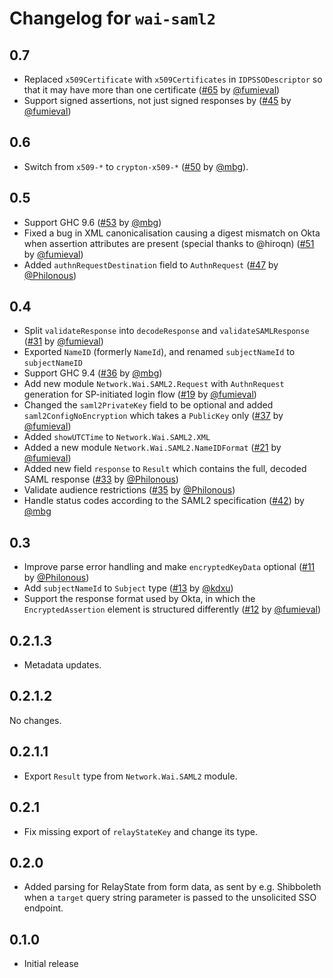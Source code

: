 # Changelog for `wai-saml2`

## 0.7

-   Replaced `x509Certificate` with `x509Certificates` in `IDPSSODescriptor` so that it may have more than one certificate ([#65](https://github.com/mbg/wai-saml2/pull/65) by [@fumieval](https://github.com/fumieval))
-   Support signed assertions, not just signed responses by ([#45](https://github.com/mbg/wai-saml2/pull/45) by [@fumieval](https://github.com/mbg/wai-saml2))

## 0.6

-   Switch from `x509-*` to `crypton-x509-*` ([#50](https://github.com/mbg/wai-saml2/pull/50) by [@mbg](https://github.com/mbg)).

## 0.5

-   Support GHC 9.6 ([#53](https://github.com/mbg/wai-saml2/pull/53) by [@mbg](https://github.com/mbg))
-   Fixed a bug in XML canonicalisation causing a digest mismatch on Okta when assertion attributes are present (special thanks to @hiroqn) ([#51](https://github.com/mbg/wai-saml2/pull/51) by [@fumieval](https://github.com/fumieval))
-   Added `authnRequestDestination` field to `AuthnRequest` ([#47](https://github.com/mbg/wai-saml2/pull/47) by [@Philonous](https://github.com/Philonous))

## 0.4

-   Split `validateResponse` into `decodeResponse` and `validateSAMLResponse` ([#31](https://github.com/mbg/wai-saml2/pull/31) by [@fumieval](https://github.com/fumieval))
-   Exported `NameID` (formerly `NameId`), and renamed `subjectNameId` to `subjectNameID`
-   Support GHC 9.4 ([#36](https://github.com/mbg/wai-saml2/pull/36) by [@mbg](https://github.com/mbg))
-   Add new module `Network.Wai.SAML2.Request` with `AuthnRequest` generation for SP-initiated login flow ([#19](https://github.com/mbg/wai-saml2/pull/19) by [@fumieval](https://github.com/fumieval))
-   Changed the `saml2PrivateKey` field to be optional and added `saml2ConfigNoEncryption` which takes a `PublicKey` only ([#37](https://github.com/mbg/wai-saml2/pull/37) by [@fumieval](https://github.com/fumieval))
-   Added `showUTCTime` to `Network.Wai.SAML2.XML`
-   Added a new module `Network.Wai.SAML2.NameIDFormat` ([#21](https://github.com/mbg/wai-saml2/pull/21) by [@fumieval](https://github.com/fumieval))
-   Added new field `response` to `Result` which contains the full, decoded SAML response ([#33](https://github.com/mbg/wai-saml2/pull/33) by [@Philonous](https://github.com/Philonous))
-   Validate audience restrictions ([#35](https://github.com/mbg/wai-saml2/pull/35) by [@Philonous](https://github.com/Philonous))
-   Handle status codes according to the SAML2 specification ([#42](https://github.com/mbg/wai-saml2/pull/42)) by [@mbg](https://github.com/mbg)

## 0.3

-   Improve parse error handling and make `encryptedKeyData` optional ([#11](https://github.com/mbg/wai-saml2/pull/11) by [@Philonous](https://github.com/Philonous))
-   Add `subjectNameId` to `Subject` type ([#13](https://github.com/mbg/wai-saml2/pull/13) by [@kdxu](https://github.com/kdxu))
-   Support the response format used by Okta, in which the `EncryptedAssertion` element is structured differently ([#12](https://github.com/mbg/wai-saml2/pull/12) by [@fumieval](https://github.com/fumieval))

## 0.2.1.3

-   Metadata updates.

## 0.2.1.2

No changes.

## 0.2.1.1

-   Export `Result` type from `Network.Wai.SAML2` module.

## 0.2.1

-   Fix missing export of `relayStateKey` and change its type.

## 0.2.0

-   Added parsing for RelayState from form data, as sent by e.g. Shibboleth when a `target` query string parameter is passed to the unsolicited SSO endpoint.

## 0.1.0

-   Initial release
